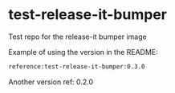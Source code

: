 # test-release-it-bumper
Test repo for the release-it bumper image

Example of using the version in the README:

```bash
reference:test-release-it-bumper:0.3.0
```

Another version ref: 0.2.0
